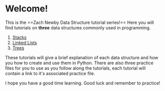 # Welcome!
This is the ==Zach Newby Data Structure tutorial series!== Here you will find tutorials on **three** data structures commonly used in programming.

1. [Stacks](https://github.com/Zachary-P-Newby/Python/blob/Programming-With-Data-Structures-Fall-2023/data_structure_tutorials/stacks.md)
2. [Linked Lists](https://github.com/Zachary-P-Newby/Python/blob/Programming-With-Data-Structures-Fall-2023/data_structure_tutorials/linked_lists.md)
3. [Trees](https://github.com/Zachary-P-Newby/Python/blob/Programming-With-Data-Structures-Fall-2023/data_structure_tutorials/trees.md)

These tutorials will give a brief explanation of each data structure and how you how to create and use them in Python. There are also three practice files for you to use as you follow along the tutorials, each tutorial will contain a link to it's associated practice file.

I hope you have a good time learning. Good luck and remember to practice!